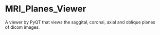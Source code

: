 # MRI_Planes_Viewer
A viewer by PyQT that views the saggital, coronal, axial and oblique planes of dicom images.
